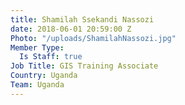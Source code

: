 ```yaml
---
title: Shamilah Ssekandi Nassozi
date: 2018-06-01 20:59:00 Z
Photo: "/uploads/ShamilahNassozi.jpg"
Member Type:
  Is Staff: true
Job Title: GIS Training Associate
Country: Uganda
Team: Uganda
---
```

